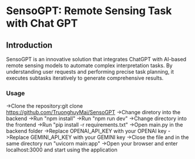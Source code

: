 # SensoGPT: Remote Sensing Task with Chat GPT
Introduction
----
SensoGPT is an innovative solution that integrates ChatGPT with AI-based remote sensing models to automate complex interpretation tasks. By understanding user requests and performing precise task planning, it executes subtasks iteratively to generate comprehensive results.


### Usage
->Clone the repository:git clone https://github.com/TruonghuyMai/SensoGPT
->Change diretory into the backend
->Run "npm install"
->Run "npm run dev"
->Change directory into the frontend
->Run "pip install -r requirements.txt"
->Open main.py in the backend folder
->Replace OPENAI_API_KEY with your OPENAI key
->Replace GEMINI_API_KEY with your GEMINI key
->Close the file and in the same directory run "uvicorn main:app"
->Open your browser and enter localhost:3000 and start using the application

